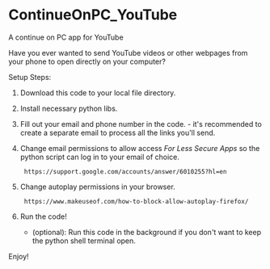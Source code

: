 # ContinueOnPC_YouTube
A continue on PC app for YouTube

Have you ever wanted to send YouTube videos or other webpages from your phone to open directly on your computer?

Setup Steps:
1. Download this code to your local file directory.
2. Install necessary python libs.
3. Fill out your email and phone number in the code.
        - it's recommended to create a separate email to process all the links you'll send.
4. Change email permissions to allow access *For Less Secure Apps* so the python script can log in to your email of choice.
        
        https://support.google.com/accounts/answer/6010255?hl=en
6. Change autoplay permissions in your browser.
        
        https://www.makeuseof.com/how-to-block-allow-autoplay-firefox/
8. Run the code!
    - (optional): Run this code in the background if you don't want to keep the python shell terminal open.


Enjoy!
